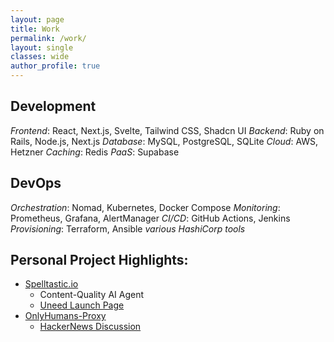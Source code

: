 ```yaml
---
layout: page
title: Work
permalink: /work/
layout: single
classes: wide
author_profile: true
---
```


## Development
*Frontend*: React, Next.js, Svelte, Tailwind CSS, Shadcn UI
*Backend*: Ruby on Rails, Node.js, Next.js
*Database*: MySQL, PostgreSQL, SQLite
*Cloud*: AWS, Hetzner
*Caching*: Redis
*PaaS*: Supabase

## DevOps
*Orchestration*: Nomad, Kubernetes, Docker Compose
*Monitoring*: Prometheus, Grafana, AlertManager
*CI/CD*: GitHub Actions, Jenkins
*Provisioning*: Terraform, Ansible
*various HashiCorp tools*

## Personal Project Highlights:
* [Spelltastic.io](https://spelltastic.io)
    * Content-Quality AI Agent
    * [Uneed Launch Page](https://www.uneed.best/tool/spelltastic)
* [OnlyHumans-Proxy](https://github.com/pulkitsharma07/OnlyHumans-Proxy)
    * [HackerNews Discussion](https://news.ycombinator.com/item?id=41689263)